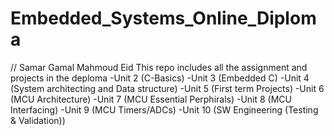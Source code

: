# Embedded_Systems_Online_Diploma

// Samar Gamal Mahmoud Eid
This repo includes all the assignment and projects in the deploma
-Unit 2 (C-Basics)
-Unit 3 (Embedded C)
-Unit 4 (System architecting and Data structure)
-Unit 5 (First term Projects)
-Unit 6 (MCU Architecture)
-Unit 7 (MCU Essential Perphirals)
-Unit 8 (MCU Interfacing)
-Unit 9 (MCU Timers/ADCs)
-Unit 10 (SW Engineering (Testing & Validation))

